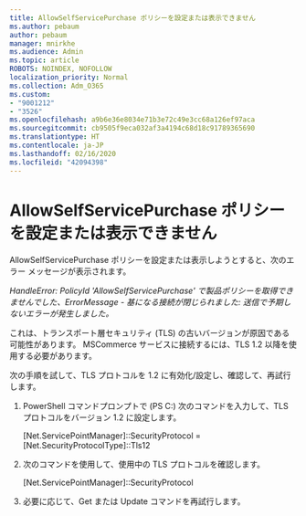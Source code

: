 ```yaml
---
title: AllowSelfServicePurchase ポリシーを設定または表示できません
ms.author: pebaum
author: pebaum
manager: mnirkhe
ms.audience: Admin
ms.topic: article
ROBOTS: NOINDEX, NOFOLLOW
localization_priority: Normal
ms.collection: Adm_O365
ms.custom:
- "9001212"
- "3526"
ms.openlocfilehash: a9b6e36e8034e71b3e72c49e3cc68a126ef97aca
ms.sourcegitcommit: cb9505f9eca032af3a4194c68d18c91789365690
ms.translationtype: HT
ms.contentlocale: ja-JP
ms.lasthandoff: 02/16/2020
ms.locfileid: "42094398"
---
```

# <a name="unable-to-set-or-view-the-allowselfservicepurchase-policy"></a>AllowSelfServicePurchase ポリシーを設定または表示できません

AllowSelfServicePurchase ポリシーを設定または表示しようとすると、次のエラー メッセージが表示されます。

*HandleError: PolicyId 'AllowSelfServicePurchase' で製品ポリシーを取得できませんでした、ErrorMessage - 基になる接続が閉じられました: 送信で予期しないエラーが発生しました。*

これは、トランスポート層セキュリティ (TLS) の古いバージョンが原因である可能性があります。 MSCommerce サービスに接続するには、TLS 1.2 以降を使用する必要があります。  

次の手順を試して、TLS プロトコルを 1.2 に有効化/設定し、確認して、再試行します。
 1. PowerShell コマンドプロンプトで (PS C:\) 次のコマンドを入力して、TLS プロトコルをバージョン 1.2 に設定します。

    \[Net.ServicePointManager]::SecurityProtocol = \[Net.SecurityProtocolType]::Tls12

2. 次のコマンドを使用して、使用中の TLS プロトコルを確認します。

    \[Net.ServicePointManager]::SecurityProtocol 

3. 必要に応じて、Get または Update コマンドを再試行します。

